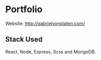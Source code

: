 # Portfolio

Website: http://gabrielvonplaten.com/

## Stack Used

React, Node, Express, Scss and MongoDB.
